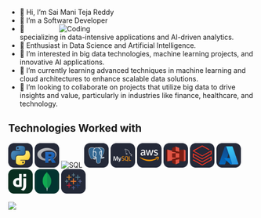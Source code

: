 - 👋 Hi, I’m Sai Mani Teja Reddy
- 💼 I’m a Software Developer <img align="right" alt="Coding" width="400" src="https://cdn.dribbble.com/users/1162077/screenshots/3848914/programmer.gif">
- 🔭 specializing in data-intensive applications and AI-driven analytics.
- 🌱 Enthusiast in Data Science and Artificial Intelligence.
- 👀 I’m interested in big data technologies, machine learning projects, and innovative AI applications.
- 🌱 I’m currently learning advanced techniques in machine learning and cloud architectures to enhance scalable data solutions.
- 💞️ I’m looking to collaborate on projects that utilize big data to drive insights and value, particularly in industries like finance, healthcare, and technology.




  

## Technologies Worked with
<p align="left">
  <img src="https://raw.githubusercontent.com/tandpfun/skill-icons/main/icons/Python-Dark.svg" alt="Python" width="50" height="50"/>
  <img src="https://raw.githubusercontent.com/tandpfun/skill-icons/main/icons/R-Dark.svg" alt="R" width="50" height="50"/>
  <img src="https://user-images.githubusercontent.com/40461634/114240226-2f506580-9955-11eb-849b-e2a25117d681.png" alt="SQL" width="50" height="50"/>
  <img src="https://raw.githubusercontent.com/tandpfun/skill-icons/main/icons/PostgreSQL-Dark.svg" alt="PostgreSQL" width="50" height="50"/>
  <img src="https://raw.githubusercontent.com/tandpfun/skill-icons/main/icons/MySQL-Dark.svg" alt="MySQL" width="50" height="50"/>
  <img src="https://raw.githubusercontent.com/tandpfun/skill-icons/main/icons/AWS-Dark.svg" alt="AWS" width="50" height="50"/>
  <img src="https://raw.githubusercontent.com/LelouchFR/skill-icons/main/assets/s3-auto.svg" alt="S3" width="50" height="50"/>
  <img src="https://raw.githubusercontent.com/LelouchFR/skill-icons/main/assets/databricks-auto.svg" alt="Databricks" width="50" height="50"/>
  <img src="https://raw.githubusercontent.com/LelouchFR/skill-icons/main/assets/azure-auto.svg" alt="Azure" width="50" height="50"/>
  <img src="https://raw.githubusercontent.com/tandpfun/skill-icons/main/icons/Django.svg" alt="Django" width="50" height="50"/>
  <img src="https://raw.githubusercontent.com/tandpfun/skill-icons/main/icons/MongoDB.svg" alt="MongoDB" width="50" height="50"/>
  <img src="https://raw.githubusercontent.com/LelouchFR/skill-icons/main/assets/tableau-auto.svg" alt="Tableau" width="50" height="50"/>

</p>


![](https://komarev.com/ghpvc/?saimanit=saimanit&label=PROFILE+VIEWS)

